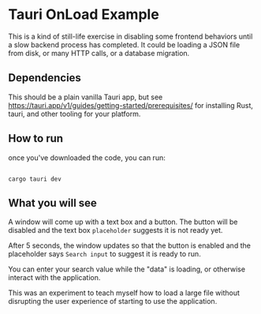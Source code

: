 # Tauri OnLoad Example

This is a kind of still-life exercise in disabling some frontend behaviors until a slow backend process has completed.
It could be loading a JSON file from disk, or many HTTP calls, or a database migration.

## Dependencies

This should be a plain vanilla Tauri app, but see https://tauri.app/v1/guides/getting-started/prerequisites/ for installing Rust, tauri, and other tooling for your platform.

## How to run

once you've downloaded the code, you can run:

```shell

cargo tauri dev
```

## What you will see

A window will come up with a text box and a button.
The button will be disabled and the text box `placeholder` suggests it is not ready yet.

After 5 seconds, the window updates so that the button is enabled and the placeholder says `Search input` to suggest it is ready to run.

You can enter your search value while the "data" is loading, or otherwise interact with the application.

This was an experiment to teach myself how to load a large file without disrupting the user experience of starting to use the application.
